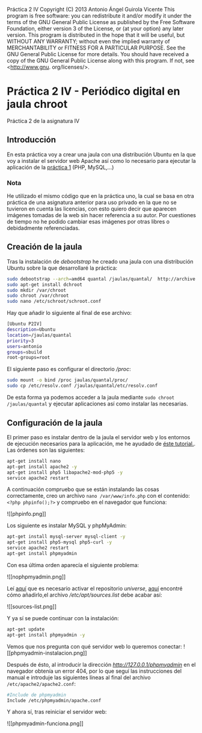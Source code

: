 Práctica 2 IV
Copyright (C) 2013 Antonio Ángel Guirola Vicente
This program is free software: you can redistribute it and/or
modify
it under the terms of the GNU General Public License as published
by
the Free Software Foundation, either version 3 of the License, or
(at your option) any later version.
This program is distributed in the hope that it will be useful,
but WITHOUT ANY WARRANTY; without even the implied warranty of
MERCHANTABILITY or FITNESS FOR A PARTICULAR PURPOSE. See the
GNU General Public License for more details.
You should have received a copy of the GNU General Public License
along with this program. If not, see <http://www.gnu.
org/licenses/>.

Práctica 2 IV - Periódico digital en jaula chroot
=================================================

Práctica 2 de la asignatura IV

## Introducción

En esta práctica voy a crear una jaula con una distribución Ubuntu en la que voy a instalar el servidor web Apache así como lo necesario para ejecutar la aplicación de la [práctica 1](https://github.com/antonioguirola/periodico) (PHP, MySQL,...)

### Nota

He utilizado el mismo código que en la práctica uno, la cual se basa en otra práctica de una asignatura anterior para uso privado en la que no se tuvieron en cuenta las licencias, con esto quiero decir que aparecen imágenes tomadas de la web sin hacer referencia a su autor. Por cuestiones de tiempo no he podido cambiar esas imágenes por otras libres o debidadmente referenciadas.

## Creación de la jaula

Tras la instalación de *debootstrap* he creado una jaula con una distribución Ubuntu sobre la que desarrollaré la práctica:

```sh
sudo debootstrap --arch=amd64 quantal /jaulas/quantal/	http://archive.ubuntu.com/ubuntu
sudo apt-get install dchroot
sudo mkdir /var/chroot  
sudo chroot /var/chroot 
sudo nano /etc/schroot/schroot.conf
```

Hay que añadir lo siguiente al final de ese archivo:

```sh
[Ubuntu P2IV]
description=Ubuntu
location=/jaulas/quantal
priority=3
users=antonio
groups=sbuild
root-groups=root
```

El siguiente paso es configurar el directorio */proc*:

```sh
sudo mount -o bind /proc jaulas/quantal/proc/
sudo cp /etc/resolv.conf /jaulas/quantal/etc/resolv.conf
```

De esta forma ya podemos acceder a la jaula mediante `sudo chroot /jaulas/quantal` y ejecutar aplicaciones así como instalar las necesarias.

## Configuración de la jaula

El primer paso es instalar dentro de la jaula el servidor web y los entornos de ejecución necesarios para la aplicación, me he ayudado de [éste tutorial.](http://soportetecnicocurc.blogspot.com.es/2013/03/instalar-apache-php-mysql-y-phpmyadmin.html). Las órdenes son las siguientes:

```sh
apt-get install nano
apt-get install apache2 -y
apt-get install php5 libapache2-mod-php5 -y
service apache2 restart
```

A continuación compruebo que se están instalando las cosas correctamente, creo un archivo `nano /var/www/info.php` con el contenido: `<?php phpinfo();?>` y compruebo en el navegador que funciona:

![[phpinfo.png]]

Los siguiente es instalar MySQL y phpMyAdmin:

```sh
apt-get install mysql-server mysql-client -y
apt-get install php5-mysql php5-curl -y
service apache2 restart
apt-get install phpmyadmin
```

Con esa última orden aparecía el siguiente problema:

![[nophpmyadmin.png]]

Leí [aquí](http://ubuntuforums.org/showthread.php?t=1799973) que es necesario activar el repositorio *universe*, [aquí](http://askubuntu.com/questions/148638/how-do-i-enable-the-universe-repository) encontré cómo añadirlo,el archivo */etc/apt/sources.list* debe acabar así:

![[sources-list.png]]

Y ya sí se puede continuar con la instalación:

```sh
apt-get update
apt-get install phpmyadmin -y
```

Vemos que nos pregunta con qué servidor web lo queremos conectar:
![[phpmyadmin-instalacion.png]]

Después de ésto, al introducir la dirección *http://127.0.0.1/phpmyadmin* en el navegador obtenía un error 404, por lo que seguí las instrucciones del manual e introduje las siguientes líneas al final del archivo `/etc/apache2/apache2.conf`:

```sh
#Include de phpmyadmin
Include /etc/phpmyadmin/apache.conf
```

Y ahora sí, tras reiniciar el servidor web:

![[phpmyadmin-funciona.png]]



 












